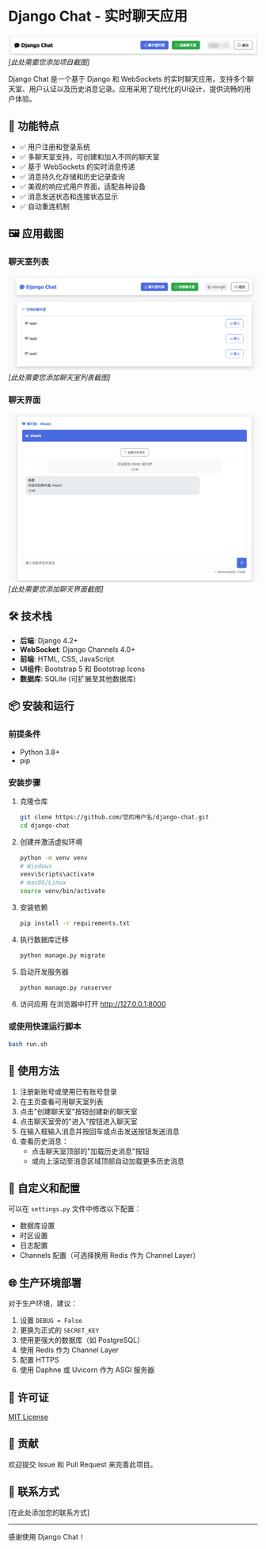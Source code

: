 # Django Chat - 实时聊天应用

![Django Chat](./screenshots/demo.png)
*[此处需要您添加项目截图]*

Django Chat 是一个基于 Django 和 WebSockets 的实时聊天应用，支持多个聊天室、用户认证以及历史消息记录。应用采用了现代化的UI设计，提供流畅的用户体验。

## 🌟 功能特点

- ✅ 用户注册和登录系统
- ✅ 多聊天室支持，可创建和加入不同的聊天室
- ✅ 基于 WebSockets 的实时消息传递
- ✅ 消息持久化存储和历史记录查询
- ✅ 美观的响应式用户界面，适配各种设备
- ✅ 消息发送状态和连接状态显示
- ✅ 自动重连机制

## 🖼️ 应用截图

### 聊天室列表
![聊天室列表](./screenshots/rooms.png)
*[此处需要您添加聊天室列表截图]*

### 聊天界面
![聊天界面](./screenshots/chat.png)
*[此处需要您添加聊天界面截图]*

## 🛠️ 技术栈

- **后端**: Django 4.2+
- **WebSocket**: Django Channels 4.0+
- **前端**: HTML, CSS, JavaScript
- **UI组件**: Bootstrap 5 和 Bootstrap Icons
- **数据库**: SQLite (可扩展至其他数据库)

## 📦 安装和运行

### 前提条件

- Python 3.8+
- pip

### 安装步骤

1. 克隆仓库
   ```bash
   git clone https://github.com/您的用户名/django-chat.git
   cd django-chat
   ```

2. 创建并激活虚拟环境
   ```bash
   python -m venv venv
   # Windows
   venv\Scripts\activate
   # macOS/Linux
   source venv/bin/activate
   ```

3. 安装依赖
   ```bash
   pip install -r requirements.txt
   ```

4. 执行数据库迁移
   ```bash
   python manage.py migrate
   ```

5. 启动开发服务器
   ```bash
   python manage.py runserver
   ```

6. 访问应用
   在浏览器中打开 http://127.0.0.1:8000

### 或使用快速运行脚本

```bash 
bash run.sh
```

## 📝 使用方法

1. 注册新账号或使用已有账号登录
2. 在主页查看可用聊天室列表
3. 点击"创建聊天室"按钮创建新的聊天室
4. 点击聊天室旁的"进入"按钮进入聊天室
5. 在输入框输入消息并按回车或点击发送按钮发送消息
6. 查看历史消息：
   - 点击聊天室顶部的"加载历史消息"按钮
   - 或向上滚动至消息区域顶部自动加载更多历史消息

## 🔧 自定义和配置

可以在 `settings.py` 文件中修改以下配置：

- 数据库设置
- 时区设置
- 日志配置
- Channels 配置（可选择换用 Redis 作为 Channel Layer）

## 🌐 生产环境部署

对于生产环境，建议：

1. 设置 `DEBUG = False`
2. 更换为正式的 `SECRET_KEY`
3. 使用更强大的数据库（如 PostgreSQL）
4. 使用 Redis 作为 Channel Layer
5. 配置 HTTPS
6. 使用 Daphne 或 Uvicorn 作为 ASGI 服务器

## 📄 许可证

[MIT License](LICENSE)

## 🤝 贡献

欢迎提交 Issue 和 Pull Request 来完善此项目。

## 📧 联系方式

[在此处添加您的联系方式]

---

感谢使用 Django Chat！ 